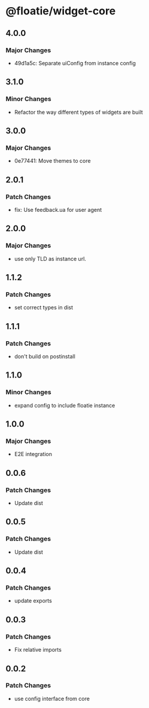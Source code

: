 # @floatie/widget-core

## 4.0.0

### Major Changes

- 49d1a5c: Separate uiConfig from instance config

## 3.1.0

### Minor Changes

- Refactor the way different types of widgets are built

## 3.0.0

### Major Changes

- 0e77441: Move themes to core

## 2.0.1

### Patch Changes

- fix: Use feedback.ua for user agent

## 2.0.0

### Major Changes

- use only TLD as instance url.

## 1.1.2

### Patch Changes

- set correct types in dist

## 1.1.1

### Patch Changes

- don't build on postinstall

## 1.1.0

### Minor Changes

- expand config to include floatie instance

## 1.0.0

### Major Changes

- E2E integration

## 0.0.6

### Patch Changes

- Update dist

## 0.0.5

### Patch Changes

- Update dist

## 0.0.4

### Patch Changes

- update exports

## 0.0.3

### Patch Changes

- Fix relative imports

## 0.0.2

### Patch Changes

- use config interface from core
